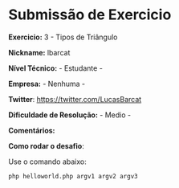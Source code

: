 # Submissão de Exercicio

**Exercicio:** 3 - Tipos de Triângulo

**Nickname:** lbarcat   

**Nível Técnico:** - Estudante -

**Empresa:** - Nenhuma -

**Twitter**: https://twitter.com/LucasBarcat

**Dificuldade de Resolução:** - Medio -

**Comentários:** 

**Como rodar o desafio**: 

Use o comando abaixo: 
```bash
php helloworld.php argv1 argv2 argv3
```